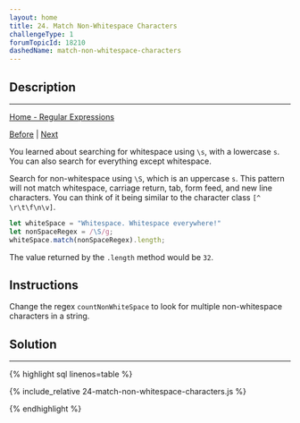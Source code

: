 ```yaml
---
layout: home
title: 24. Match Non-Whitespace Characters
challengeType: 1
forumTopicId: 18210
dashedName: match-non-whitespace-characters
---
```


<div class="row">
<div class="columnStmt" markdown="1">

## Description
------

[Home - Regular Expressions](./README.md)

[Before](./23-match-whitespace.md)  | [Next](./25-specify-upper-and-lower-number-of-matches.md) 

You learned about searching for whitespace using `\s`, with a lowercase `s`. You can also search for everything except whitespace.

Search for non-whitespace using `\S`, which is an uppercase `s`. This pattern will not match whitespace, carriage return, tab, form feed, and new line characters. You can think of it being similar to the character class `[^ \r\t\f\n\v]`.

```js
let whiteSpace = "Whitespace. Whitespace everywhere!"
let nonSpaceRegex = /\S/g;
whiteSpace.match(nonSpaceRegex).length;
```

The value returned by the `.length` method would be `32`.

## Instructions 

Change the regex `countNonWhiteSpace` to look for multiple non-whitespace characters in a string.

</div>
<div class="columnSol" markdown="1">

## Solution
------

{% highlight sql linenos=table %}

{% include_relative 24-match-non-whitespace-characters.js %}

{% endhighlight %}

</div>
</div>